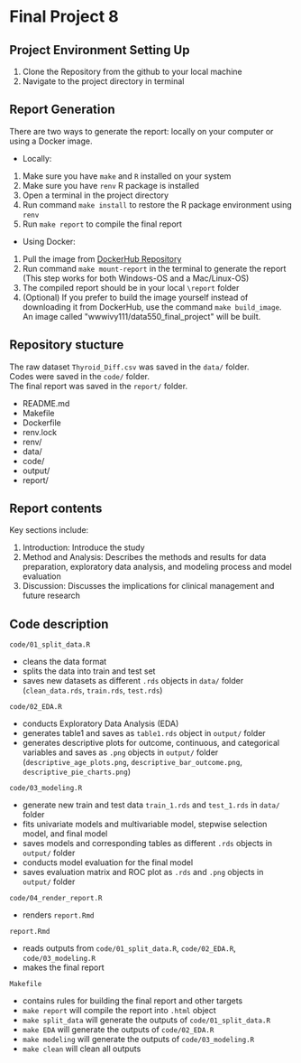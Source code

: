 # Final Project 8    
  
  
##  Project Environment Setting Up  
1. Clone the Repository from the github to your local machine  
2. Navigate to the project directory in terminal  

   
## Report Generation     
There are two ways to generate the report: locally on your computer or using a Docker image.   

- Locally:  
1. Make sure you have `make` and `R` installed on your system  
2. Make sure you have `renv` R package is installed  
3. Open a terminal in the project directory  
4. Run command `make install` to restore the R package environment using `renv`  
5. Run `make report` to compile the final report   

- Using Docker:  
1. Pull the image from [DockerHub Repository](https://hub.docker.com/r/wwwivy111/data550_final_project/)   
2. Run command `make mount-report` in the terminal to generate the report  
(This step works for both Windows-OS and a Mac/Linux-OS)  
3. The compiled report should be in your local `\report` folder  
4. (Optional) If you prefer to build the image yourself instead of downloading it from DockerHub, use the command `make build_image`. An image called "wwwivy111/data550_final_project" will be built.        
   
## Repository stucture
The raw dataset `Thyroid_Diff.csv` was saved in the `data/` folder.  
Codes were saved in the `code/` folder.  
The final report was saved in the `report/` folder.   
  
- README.md
- Makefile
- Dockerfile
- renv.lock
- renv/
- data/
- code/
- output/
- report/
  
   
## Report contents
Key sections include:  
1. Introduction: Introduce the study  
2. Method and Analysis: Describes the methods and results for data preparation, exploratory data analysis, and modeling process and model evaluation  
3. Discussion: Discusses the implications for clinical management and future research
  
  
  
## Code description 

`code/01_split_data.R`  
  
  - cleans the data format  
  - splits the data into train and test set  
  - saves new datasets as different `.rds` objects in `data/` folder  
    (`clean_data.rds`, `train.rds`, `test.rds`)  
  
  
`code/02_EDA.R`  
  
  - conducts Exploratory Data Analysis (EDA)  
  - generates table1 and saves as `table1.rds` object in `output/` folder  
  - generates descriptive plots for outcome, continuous, and categorical variables and saves as `.png` objects in `output/` folder  
    (`descriptive_age_plots.png`, `descriptive_bar_outcome.png`, `descriptive_pie_charts.png`)  
  
  
`code/03_modeling.R`  
  
  - generate new train and test data `train_1.rds` and `test_1.rds` in `data/` folder    
  - fits univariate models and multivariable model, stepwise selection model, and final model  
  - saves models and corresponding tables as different `.rds` objects in `output/` folder  
  - conducts model evaluation for the final model   
  - saves evaluation matrix and ROC plot as `.rds` and `.png` objects in `output/` folder
  
  
`code/04_render_report.R`  
  
  - renders `report.Rmd`  
  
  
`report.Rmd`  

  - reads outputs from `code/01_split_data.R`, `code/02_EDA.R`, `code/03_modeling.R`  
  - makes the final report
  
  
`Makefile`

  - contains rules for building the final report and other targets  
  - `make report` will compile the report into `.html` object
  - `make split_data` will generate the outputs of `code/01_split_data.R`  
  - `make EDA` will generate the outputs of `code/02_EDA.R`  
  - `make modeling` will generate the outputs of `code/03_modeling.R`  
  - `make clean` will clean all outputs  
  
  
  
  
